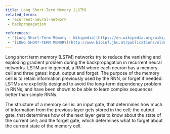 ```yaml
---
title: Long Short-Term Memory (LSTM)
related_terms:
 - recurrent-neural-network
 - backpropagation

references:
 - "[Long Short-Term Memory - Wikipedia](https://en.wikipedia.org/wiki/Long_short-term_memory)"
 - "[LONG SHORT-TERM MEMORY](http://www.bioinf.jku.at/publications/older/2604.pdf)"
---
```


Long short term memory (LSTM) networks try to reduce the vanishing and exploding gradient problem during the backpropagation in recurrent neural networks. LSTM are in general, a RNN where each neuron has a memory cell and three gates: input, output and forget. The purpose of the memory cell is to retain information previously used by the RNN, or forget if needed. LSTMs are explicitly designed to avoid the long-term dependency problem in RNNs, and have been shown to be able to learn complex sequences better than simple RNNs.

The structure of a memory cell is: an input gate, that determines how much of information from the previous layer gets stored in the cell; the output gate, that determines how of the next layer gets to know about the state of the current cell; and the forget gate, which determines what to forget about the current state of the memory cell.
